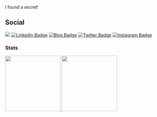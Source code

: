 I found a secret!

## Social
![](https://komarev.com/ghpvc/?username=heirian&color=blueviolet)
[![Linkedin Badge](https://img.shields.io/badge/-LinkedIn-black?style=flat&logo=Linkedin&logoColor=white&link=https://www.linkedin.com/in/heirian/)](https://www.linkedin.com/in/heirian/)
[![Blog Badge](https://img.shields.io/badge/-blog-blue?style=flat&logo=github&logoColor=white&link=https://heirian.github.io)](https://heirian.github.io)
[![Twitter Badge](https://img.shields.io/badge/-__heirian-black?style=flat&logo=twitter&logoColor=white&link=https://twitter.com/_heirian)](https://twitter.com/_heirian)
[![Instagram Badge](https://img.shields.io/badge/-heirian1-black?style=flat&logo=instagram&logoColor=white&link=https://www.instagram.com/heirian1/)](https://www.instagram.com/heirian1/)

### Stats
<div>
  <a href="https://github.com/heirian">
  <img height="180em" src="https://github-readme-stats.vercel.app/api?username=heirian&show_icons=true&theme=dracula&include_all_commits=true&count_private=true"/>
  <img height="180em" src="https://github-readme-stats.vercel.app/api/top-langs/?username=heirian&layout=compact&langs_count=16&theme=dracula"/>
<div>
